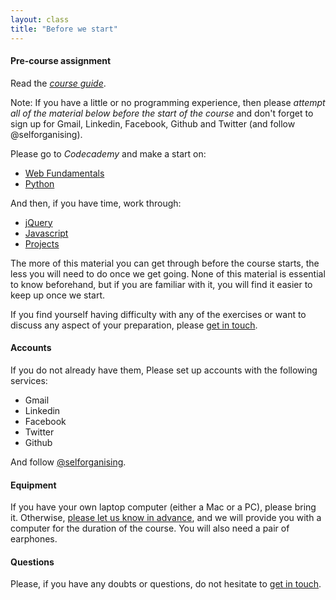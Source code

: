 ```yaml
---
layout: class
title: "Before we start"
---
```


#### Pre-course assignment

Read the *[course guide](course)*.

Note: If you have a little or no programming experience, then please *attempt all of the material below before the start of the course* and don't forget to sign up for Gmail, Linkedin, Facebook, Github and Twitter (and follow @selforganising).

Please go to _Codecademy_ and make a start on:

* [Web Fundamentals](http://www.codecademy.com/tracks/web)
* [Python](http://www.codecademy.com/tracks/python)

And then, if you have time, work through:

* [jQuery](http://www.codecademy.com/tracks/jquery)
* [Javascript](http://www.codecademy.com/tracks/javascript)
* [Projects](http://www.codecademy.com/tracks/projects)

The more of this material you can get through before the course starts, the less you will need to do once we get going. None of this material is essential to know beforehand, but if you are familiar with it, you will find it easier to keep up once we start.

If you find yourself having difficulty with any of the exercises or want to discuss any aspect of your preparation, please <a href="mailto:academy@selforganising.org" target="_blank">get in touch</a>. 

#### Accounts

If you do not already have them, Please set up accounts with the following services:

* Gmail
* Linkedin
* Facebook
* Twitter 
* Github

And follow [@selforganising](https://twitter.com/selforganising).

#### Equipment

If you have your own laptop computer (either a Mac or a PC), please bring it. Otherwise, <a href="mailto:academy@selforganising.org" target="_blank">please let us know in advance</a>, and we will provide you with a computer for the duration of the course. You will also need a pair of earphones.

#### Questions

Please, if you have any doubts or questions, do not hesitate to <a href="mailto:academy@selforganising.org" target="_blank">get in touch</a>. 

